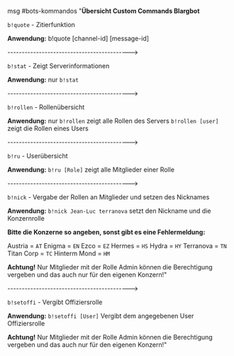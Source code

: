 msg #bots-kommandos "__**Übersicht Custom Commands Blargbot**__

`b!quote` - Zitierfunktion

__Anwendung:__ 
b!quote [channel-id] [message-id]

------------------------------------------->

`b!stat` - Zeigt Serverinformationen

__Anwendung:__ 
nur `b!stat`

------------------------------------------->

`b!rollen` - Rollenübersicht

__Anwendung:__ 
nur `b!rollen` zeigt alle Rollen des Servers
`b!rollen [user]` zeigt die Rollen eines Users

------------------------------------------->

`b!ru` - Userübersicht

__Anwendung:__ 
`b!ru [Role]` zeigt alle Mitglieder einer Rolle

------------------------------------------->

`b!nick` - Vergabe der Rollen an Mitglieder und setzen des Nicknames

__Anwendung:__ 
`b!nick Jean-Luc terranova` setzt den Nickname und die Konzernrolle

__**Bitte die Konzerne so angeben, sonst gibt es eine Fehlermeldung:**__

Austria = `AT`
Enigma = `EN`
Ezco = `EZ`
Hermes = `HS`
Hydra = `HY`
Terranova = `TN`
Titan Corp = `TC`
Hinterm Mond = `HM`

**Achtung!** 
Nur Mitglieder mit der Rolle Admin können die Berechtigung vergeben und das auch nur für den eigenen Konzern!"

------------------------------------------->

`b!setoffi` - Vergibt Offiziersrolle

__Anwendung:__ 
`b!setoffi [User]` Vergibt dem angegebenen User Offiziersrolle

**Achtung!** 
Nur Mitglieder mit der Rolle Admin können die Berechtigung vergeben und das auch nur für den eigenen Konzern!"
